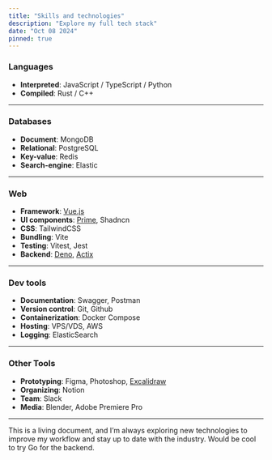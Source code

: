 ```yaml
---
title: "Skills and technologies"
description: "Explore my full tech stack"
date: "Oct 08 2024"
pinned: true
---
```


### Languages

- **Interpreted**: JavaScript / TypeScript / Python
- **Compiled**: Rust / C++

---

### Databases

- **Document**: MongoDB 
- **Relational**: PostgreSQL
- **Key-value**: Redis
- **Search-engine**: Elastic

---

### Web

- **Framework**: [Vue.js](https://vuejs.org/)
- **UI components**: [Prime](https://primevue.org/), Shadncn
- **CSS**: TailwindCSS
- **Bundling**: Vite
- **Testing**: Vitest, Jest
- **Backend**: [Deno](https://deno.com/), [Actix](https://actix.rs/)

---

### Dev tools

- **Documentation**: Swagger, Postman
- **Version control**: Git, Github
- **Containerization**: Docker Compose
- **Hosting**: VPS/VDS, AWS
- **Logging**: ElasticSearch
---

### Other Tools

- **Prototyping**: Figma, Photoshop, [Excalidraw](https://excalidraw.com/)
- **Organizing**: Notion
- **Team**: Slack
- **Media**: Blender, Adobe Premiere Pro

---

This is a living document, and I’m always exploring new technologies to
improve my workflow and stay up to date with the industry. Would be cool
to try Go for the backend.